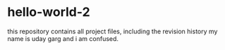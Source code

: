 # hello-world-2
this repository contains all project files, including the revision history
my name is uday garg and i am confused.
